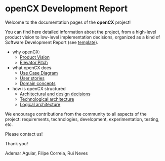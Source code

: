 # openCX Development Report

Welcome to the documentation pages of the **openCX** project!

You can find here detailed information about the project, from a high-level product vision to low-level implementation decisions, organized as a kind of Software Development Report (see [template](https://github.com/softeng-feup/open-cx/blob/master/docs/templates/Development-Report.md)). 

* why openCX: 
  * [Product Vision]()
  * [Elevator Pitch]()
* what openCX does
  * [Use Case Diagram]()
  * [User stories]()
  * [Domain concepts]()
* how is openCX structured
  * [Architectural and design decisions]()
  * [Technological architecture]()
  * [Logical architecture]()

We encourage contributions from the community to all aspects of the project: requirements, technologies, development, experimentation, testing, etc.

Please contact us! 

Thank you!

Ademar Aguiar, Filipe Correia, Rui Neves



